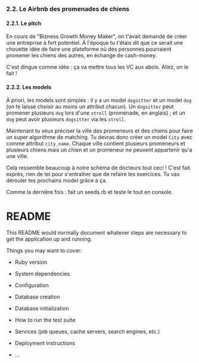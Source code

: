 
<h3>2.2. Le Airbnb des promenades de chiens</h3>
<h4>2.2.1. Le pitch</h4>
<p>En cours de "Bizness Growth Money Maker", on t'avait demandé de créer une entreprise à fort potentiel. À l'époque tu t'étais dit que ce serait une chouette idée de faire une plateforme où des personnes pourraient promener les chiens des autres, en échange de cash-money.</p>
<p>C'est dingue comme idée : ça va mettre tous les VC aux abois. Allez, on le fait !</p>

<h4>2.2.2. Les models</h4>
<p>À priori, les models sont simples : il y a un model <code>dogsitter</code> et un model <code>dog</code> (on te laisse choisir au moins un attribut chacun). Un <code>dogsitter</code> peut promener plusieurs <code>dog</code> lors d'une <code>stroll</code> (promenade, en anglais) ; et un <code>dog</code> peut avoir plusieurs <code>dogsitter</code> via les <code>stroll</code>.</p>
<p>Maintenant tu veux préciser la ville des promeneurs et des chiens pour faire un super algorithme de matching. Tu devras donc créer un model <code>City</code> avec comme attribut <code>city_name</code>. Chaque ville contient plusieurs promeneurs et plusieurs chiens mais un chien et un promeneur ne peuvent appartenir qu'a une ville.</p>

<p>Cela ressemble beaucoup à notre schéma de docteurs tout ceci ! C'est fait exprès, rien de tel pour s'entraîner que de refaire les exercices. Tu vas dérouler tes prochains model grâce à ça.</p>

<p>Comme la dernière fois : fait un seeds.rb et teste le tout en console.</p>

# README

This README would normally document whatever steps are necessary to get the
application up and running.

Things you may want to cover:

* Ruby version

* System dependencies

* Configuration

* Database creation

* Database initialization

* How to run the test suite

* Services (job queues, cache servers, search engines, etc.)

* Deployment instructions

* ...

